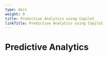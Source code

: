 ```yaml
---
type: docs
weight: 9
title: Predictive Analytics using Copilot
linkTitle: Predictive Analytics using Copilot
---
```


# Predictive Analytics